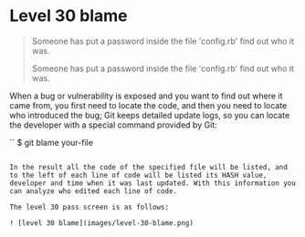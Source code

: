 
# Level 30 blame

> Someone has put a password inside the file 'config.rb' find out who it was.
> 
> Someone has put a password inside the file 'config.rb' find out who it was.

When a bug or vulnerability is exposed and you want to find out where it came from, you first need to locate the code, and then you need to locate who introduced the bug; Git keeps detailed update logs, so you can locate the developer with a special command provided by Git:

``
$ git blame your-file
```

In the result all the code of the specified file will be listed, and to the left of each line of code will be listed its HASH value, developer and time when it was last updated. With this information you can analyze who edited each line of code.

The level 30 pass screen is as follows:

! [level 30 blame](images/level-30-blame.png)

